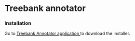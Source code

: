 # Treebank annotator

### Installation

Go to  [Treebank Annotator application ](https://github.com/hflorin/annotator/blob/master/Code/Treebank.Annotator.Installer/TreebankAnnotatorInstaller.exe) to download the installer.
